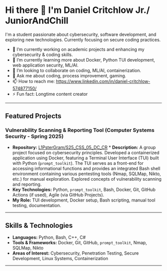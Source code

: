 # Hi there 👋 I'm Daniel Critchlow Jr./ JuniorAndChill

I'm a student passionate about cybersecurity, software development, and exploring new technologies. Currently focusing on secure coding practices.

* 🔭 I’m currently working on academic projects and enhancing my cybersecurity & coding skills.
* 🌱 I’m currently learning more about Docker, Python TUI development, web application security, ML/AI.
* 👯 I’m looking to collaborate on coding, ML/AI, containerization.
* 💬 Ask me about coding, process improvement, gaming.
* 📫 How to reach me: https://www.linkedin.com/in/daniel-critchlow-574877150/
* ⚡ Fun fact: Longtime content creator

---

## Featured Projects

### Vulnerability Scanning & Reporting Tool (Computer Systems Security - Spring 2025)

* **Repository:** [L1PsterGram/S25_CSS_05_DC_CR](https://github.com/L1PsterGram/S25_CSS_05_DC_CR) * **Description:** A group project focused on cybersecurity principles. Developed a containerized application using Docker, featuring a Terminal User Interface (TUI) built with Python (`prompt_toolkit`). The TUI serves as a front-end for accessing informational functions and provides an integrated Bash shell environment containing various pentesting tools (Nmap, SQLMap, Nikto, etc.) for manual exploration. Explored concepts of vulnerability scanning and reporting.
* **Key Technologies:** Python, `prompt_toolkit`, Bash, Docker, Git, GitHub Actions (if used), Agile (via GitHub Projects).
* **My Role:** TUI development, Docker setup, Bash scripting, manual tool testing, documentation.

---

## Skills & Technologies

* **Languages:** Python, Bash, C++, C#
* **Tools & Frameworks:** Docker, Git, GitHub, `prompt_toolkit`, Nmap, SQLMap, Nikto
* **Areas of Interest:** Cybersecurity, Penetration Testing, Secure Development, Linux Systems, Containerization

---
